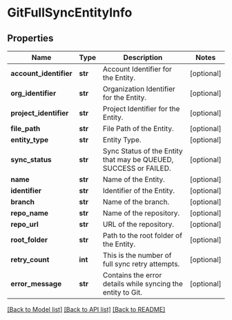 # GitFullSyncEntityInfo

## Properties
Name | Type | Description | Notes
------------ | ------------- | ------------- | -------------
**account_identifier** | **str** | Account Identifier for the Entity. | [optional] 
**org_identifier** | **str** | Organization Identifier for the Entity. | [optional] 
**project_identifier** | **str** | Project Identifier for the Entity. | [optional] 
**file_path** | **str** | File Path of the Entity. | [optional] 
**entity_type** | **str** | Entity Type. | [optional] 
**sync_status** | **str** | Sync Status of the Entity that may be QUEUED, SUCCESS or FAILED. | [optional] 
**name** | **str** | Name of the Entity. | [optional] 
**identifier** | **str** | Identifier of the Entity. | [optional] 
**branch** | **str** | Name of the branch. | [optional] 
**repo_name** | **str** | Name of the repository. | [optional] 
**repo_url** | **str** | URL of the repository. | [optional] 
**root_folder** | **str** | Path to the root folder of the Entity. | [optional] 
**retry_count** | **int** | This is the number of full sync retry attempts. | [optional] 
**error_message** | **str** | Contains the error details while syncing the entity to Git. | [optional] 

[[Back to Model list]](../README.md#documentation-for-models) [[Back to API list]](../README.md#documentation-for-api-endpoints) [[Back to README]](../README.md)

